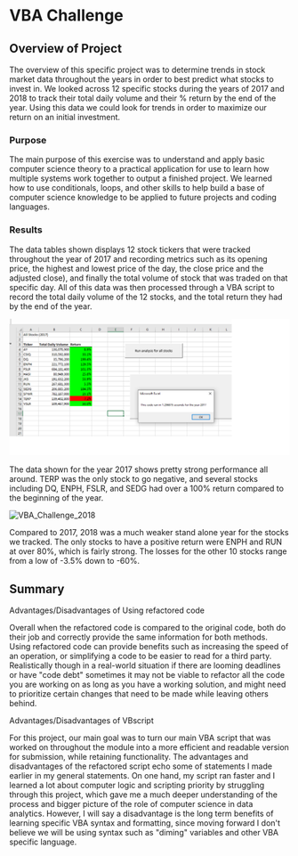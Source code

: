 # VBA Challenge


## Overview of Project

The overview of this specific project was to determine trends in stock market data throughout the years in order to best predict what stocks to invest in. We looked across 12 specific stocks during the years of 2017 and 2018 to track their total daily volume and their % return by the end of the year. Using this data we could look for trends in order to maximize our return on an initial investment.

### Purpose

The main purpose of this exercise was to understand and apply basic computer science theory to a practical application for use to learn how multiple systems work together to output a finished project. We learned how to use conditionals, loops, and other skills to help build a base of computer science knowledge to be applied to future projects and coding languages.

### Results

The data tables shown displays 12 stock tickers that were tracked throughout the year of 2017 and recording metrics such as its opening price, the highest and lowest price of the day, the close price and the adjusted close), and finally the total volume of stock that was traded on that specific day. All of this data was then processed through a VBA script to record the total daily volume of the 12 stocks, and the total return they had by the end of the year. 

![VBA_Challenge_2017](/Resources/VBA_Challenge_2017.png)

The data shown for the year 2017 shows pretty strong performance all around. TERP was the only stock to go negative, and several stocks including DQ, ENPH, FSLR, and SEDG had over a 100% return compared to the beginning of the year.

![VBA_Challenge_2018](/Resources/VBA_Chalenge_2018.png)

Compared to 2017, 2018 was a much weaker stand alone year for the stocks we tracked. The only stocks to have a positive return were ENPH and RUN at over 80%, which is fairly strong. The losses for the other 10 stocks range from a low of -3.5% down to -60%.



## Summary

Advantages/Disadvantages of Using refactored code

Overall when the refactored code is compared to the original code, both do their job and correctly provide the same information for both methods. Using refactored code can provide benefits such as increasing the speed of an operation, or simplifying a code to be easier to read for a third party. Realistically though in a real-world situation if there are looming deadlines or have "code debt" sometimes it may not be viable to refactor all the code you are working on as long as you have a working solution, and might need to prioritize certain changes that need to be made while leaving others behind.

Advantages/Disadvantages of VBscript

For this project, our main goal was to turn our main VBA script that was worked on throughout the module into a more efficient and readable version for submission, while retaining functionality. The advantages and disadvantages of the refactored script echo some of statements I made earlier in my general statements. On one hand, my script ran faster and I learned a lot about computer logic and scripting priority by struggling through this project, which gave me a much deeper understanding of the process and bigger picture of the role of computer science in data analytics. However, I will say a disadvantage is the long term benefits of learning specific VBA syntax and formatting, since moving forward I don't believe we will be using syntax such as "diming" variables and other VBA specific language.


